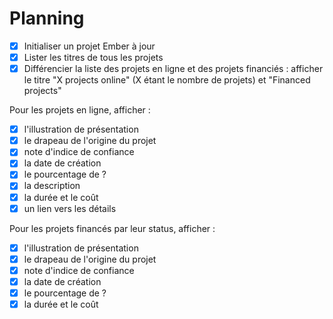 # Planning

- [x] Initialiser un projet Ember à jour
- [x] Lister les titres de tous les projets
- [x] Différencier la liste des projets en ligne et des projets financiés : afficher le titre "X projects online" (X étant le nombre de projets) et "Financed projects"

Pour les projets en ligne, afficher :
- [x] l'illustration de présentation
- [x] le drapeau de l'origine du projet
- [x] note d'indice de confiance
- [x] la date de création
- [x] le pourcentage de ?
- [x] la description
- [x] la durée et le coût
- [x] un lien vers les détails

Pour les projets financés par leur status, afficher :
- [x] l'illustration de présentation
- [x] le drapeau de l'origine du projet
- [x] note d'indice de confiance
- [x] la date de création
- [x] le pourcentage de ?
- [x] la durée et le coût
